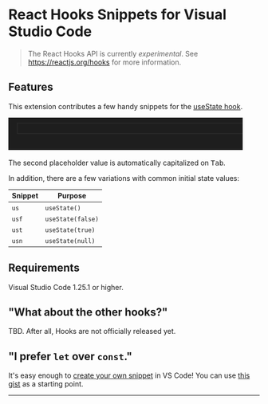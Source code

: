 # React Hooks Snippets for Visual Studio Code

> The React Hooks API is currently _experimental_. See https://reactjs.org/hooks for more information.

## Features

This extension contributes a few handy snippets for the [useState hook](https://reactjs.org/docs/hooks-reference.html#usestate).

![useState](images/useState.gif)

The second placeholder value is automatically capitalized on <kbd>Tab</kbd>.

In addition, there are a few variations with common initial state values:

| Snippet | Purpose           |
| ------- | ----------------- |
| `us`    | `useState()`      |
| `usf`   | `useState(false)` |
| `ust`   | `useState(true)`  |
| `usn`   | `useState(null)`  |

## Requirements

Visual Studio Code 1.25.1 or higher.

## "What about the other hooks?"

TBD. After all, Hooks are not officially released yet.

## "I prefer `let` over `const`."

It's easy enough to [create your own snippet](https://code.visualstudio.com/docs/editor/userdefinedsnippets#_creating-your-own-snippets) in VS Code! You can use [this gist](https://gist.github.com/antmdvs/63903d7f98f8d82d0c6463abebb77cd7) as a starting point.

---
